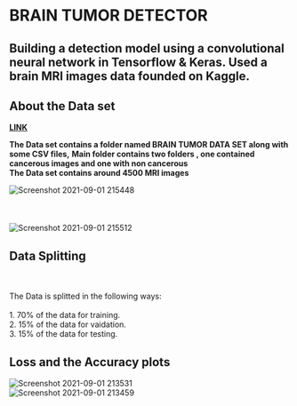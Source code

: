 # BRAIN TUMOR DETECTOR

**Building a detection model using a convolutional neural network in Tensorflow & Keras.
Used a brain MRI images data founded on Kaggle.**
---
## About the Data set

**[LINK](https://www.kaggle.com/preetviradiya/brian-tumor-dataset)**

**The Data set contains a folder named BRAIN TUMOR DATA SET along with some CSV files,**
**Main folder contains two folders , one contained cancerous images and one with non cancerous**
<br />
**The Data set contains around 4500 MRI images**

![Screenshot 2021-09-01 215448](https://user-images.githubusercontent.com/81116984/131708425-5a3679e8-b47d-4e38-802d-18d68e2a384b.png)
<br />
<br />
<br />
<br />
![Screenshot 2021-09-01 215512](https://user-images.githubusercontent.com/81116984/131708508-5bf60d35-5266-4cc6-9e9d-221dd6f10be4.png)

## **Data Splitting**
<br />
<br />
The Data is splitted in the following ways:
<br />
<br />
1. 70% of the data for training.
<br />
2. 15% of the data for vaidation.
<br />
3. 15% of the data for testing.

## **Loss and the Accuracy plots**
![Screenshot 2021-09-01 213531](https://user-images.githubusercontent.com/81116984/131728227-a73a5cdc-bb6f-4a24-8cb8-77b801c81ca9.png)
<br />
![Screenshot 2021-09-01 213459](https://user-images.githubusercontent.com/81116984/131728305-39c70d89-3583-438c-a560-e89f75294a0e.png)
































